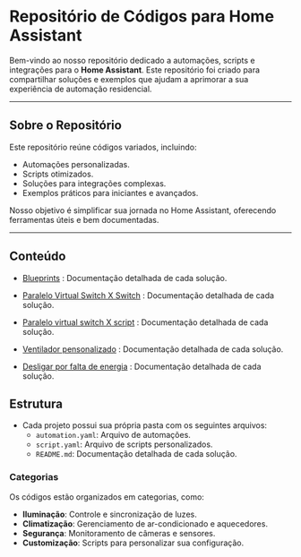 # **Repositório de Códigos para Home Assistant**

Bem-vindo ao nosso repositório dedicado a automações, scripts e integrações para o **Home Assistant**. Este repositório foi criado para compartilhar soluções e exemplos que ajudam a aprimorar a sua experiência de automação residencial.

---

## **Sobre o Repositório**

Este repositório reúne códigos variados, incluindo:
- Automações personalizadas.
- Scripts otimizados.
- Soluções para integrações complexas.
- Exemplos práticos para iniciantes e avançados.

Nosso objetivo é simplificar sua jornada no Home Assistant, oferecendo ferramentas úteis e bem documentadas.

---

## **Conteúdo**
  - [Blueprints](https://github.com/marllonferreira/Blueprints) : Documentação detalhada de cada solução.
  
  - [Paralelo Virtual Switch X Switch](./paralelo_virtual_switch_X_switch/paralelo_virtual_switch_X_switch.md) : Documentação detalhada de cada solução.
  - [Paralelo virtual switch X script](./paralelo_virtual_switch_X_script/paralelo_virtual_switch_X_script.md) : Documentação detalhada de cada solução.
  - [Ventilador pensonalizado](./ventilador_pensonalizado/ventilador_pensonalizado.md) : Documentação detalhada de cada solução.
  - [Desligar por falta de energia](./Desligar_por_falta_de_energia/Desligar_por_falta_de_energia.md) : Documentação detalhada de cada solução.


## **Estrutura**
- Cada projeto possui sua própria pasta com os seguintes arquivos:
  - `automation.yaml`: Arquivo de automações.
  - `script.yaml`: Arquivo de scripts personalizados.
  - `README.md`: Documentação detalhada de cada solução.


### **Categorias**
Os códigos estão organizados em categorias, como:
- **Iluminação**: Controle e sincronização de luzes.
- **Climatização**: Gerenciamento de ar-condicionado e aquecedores.
- **Segurança**: Monitoramento de câmeras e sensores.
- **Customização**: Scripts para personalizar sua configuração.


